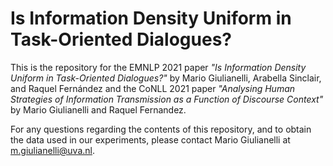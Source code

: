# Is Information Density Uniform in Task-Oriented Dialogues?
This is the repository for the EMNLP 2021 paper *"Is Information Density Uniform in Task-Oriented Dialogues?"* by Mario Giulianelli, Arabella Sinclair, and Raquel Fernández and the CoNLL 2021 paper *"Analysing Human Strategies of Information Transmission as a Function of Discourse Context"* by Mario Giulianelli and Raquel Fernandez.

For any questions regarding the contents of this repository, and to obtain the data used in our experiments, please contact Mario Giulianelli at m.giulianelli@uva.nl.
